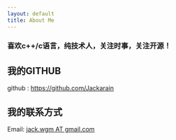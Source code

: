```yaml
---
layout: default
title: About Me
---
```


### 喜欢c++/c语言，纯技术人，关注时事，关注开源！

## 我的GITHUB
github : <https://github.com/Jackarain>

## 我的联系方式
Email: [jack.wgm AT gmail.com](mailto:jack.wgm@gmail.com)  


